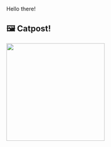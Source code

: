 Hello there!



## 🖼️ Catpost!

<sub>
    <img src="https://cdn2.thecatapi.com/images/d0d.jpg" height="256">
</sub>

